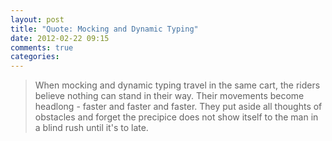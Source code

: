 ```yaml
---
layout: post
title: "Quote: Mocking and Dynamic Typing"
date: 2012-02-22 09:15
comments: true
categories: 
---
```


> When mocking and dynamic typing travel in the same cart, the riders believe nothing can stand in their way. Their movements become headlong - faster and faster and faster. They put aside all thoughts of obstacles and forget the precipice does not show itself to the man in a blind rush until it's to late.
